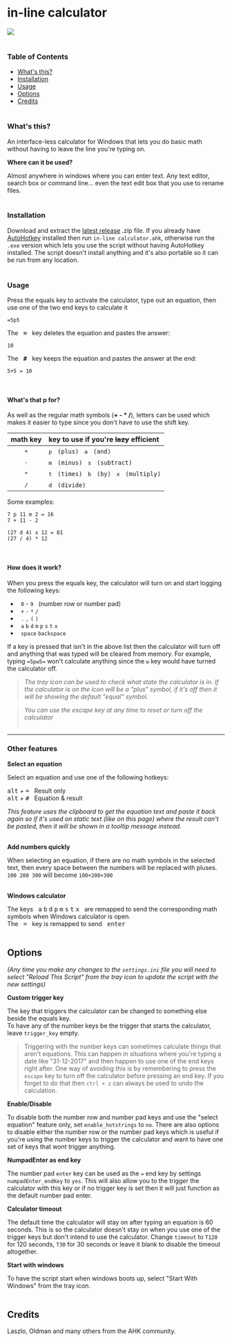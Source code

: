 # in-line calculator

<a href="url"><img src="http://i.imgur.com/xlONmxY.gif"></a><br></br>


### Table of Contents

- [What's this?](#whats-this)  
- [Installation](#installation)  
- [Usage](#how-do-you-use-it)  
- [Options](#options)  
- [Credits](#credits)  
&nbsp;




### What's this?  

An interface-less calculator for Windows that lets you do basic math without having to leave the line you're typing on.  

**Where can it be used?**  

Almost anywhere in windows where you can enter text. Any text editor, search box or command line... even the text edit box that you use to rename files.  
&nbsp;  




### Installation  

Download and extract the [latest release](https://github.com/davebrny/in-line-calculator/releases) .zip file. If you already have [AutoHotkey](https://www.autohotkey.com) installed then run `in-line calculator.ahk`, otherwise run the `.exe` version which lets you use the script without having AutoHotkey installed. The script doesn't install anything and it's also portable so it can be run from any location.  
&nbsp;




### Usage

Press the equals key to activate the calculator, type out an equation, then use one of the two end keys to calculate it

```
=5p5
```

The &nbsp; <kbd>**=**</kbd> &nbsp; key deletes the equation and pastes the answer:  

```
10
```
The &nbsp; <kbd>**#**</kbd> &nbsp; key keeps the equation and pastes the answer at the end:  

```
5+5 = 10
```  
&nbsp;



#### What's that p for?

As well as the regular math symbols (**+ - * /**), letters can be used which makes it easier to type since you don't have to use the shift key.


| math key | key to use if you're ~~lazy~~ efficient |  
|:--------:|:--------------------------------|  
| <kbd>+</kbd> | <kbd>p</kbd> &nbsp; `(plus)`  &nbsp; <kbd>a</kbd> &nbsp; `(and)`  
| <kbd>-</kbd> | <kbd>m</kbd> &nbsp; `(minus)` &nbsp; <kbd>s</kbd> &nbsp; `(subtract)`  
| <kbd>*</kbd> | <kbd>t</kbd> &nbsp; `(times)` &nbsp; <kbd>b</kbd> &nbsp; `(by)`   &nbsp; <kbd>x</kbd> &nbsp; `(multiply)`  
| <kbd>/</kbd> | <kbd>d</kbd> &nbsp; `(divide)`    


Some examples:

```
7 p 11 m 2 = 16
7 + 11 - 2
```

```
(27 d 4) x 12 = 81
(27 / 4) * 12
```  
&nbsp;



#### How does it work?

When you press the equals key, the calculator will turn on and start logging the following keys:  

- &nbsp; `0` - `9` &nbsp; (number row or number pad)  
- &nbsp; `+` `-` `*` `/`  
- &nbsp; `.` `,` `(` `)`  
- &nbsp; `a` `b` `d` `m` `p` `s` `t` `x`  
- &nbsp; `space`  `backspace`  


If a key is pressed that isn't in the above list then the calculator will turn off and anything that was typed will be cleared from memory.
For example, typing `=5pw5=` won't calculate anything since the `w` key would have turned the calculator off.


> *The tray icon can be used to check what state the calculator is in. If the calculator is on the icon will be a "plus" symbol, if it's off then it will be showing the default "equal" symbol.*  

> *You can use the escape key at any time to reset or turn off the calculator*  
&nbsp;
&nbsp;


---


### Other features

**Select an equation**  

Select an equation and use one of the following hotkeys:

<kbd>alt</kbd> + <kbd>=</kbd> &nbsp; Result only  
<kbd>alt</kbd> + <kbd>#</kbd> &nbsp; Equation & result  

*This feature uses the clipboard to get the equation text and paste it back again so if it's used on static text (like on this page) where the result can't be pasted, then it will be shown in a tooltip message instead.*  
&nbsp;


**Add numbers quickly**  

When selecting an equation, if there are no math symbols in the selected text, then every space between the numbers will be replaced with pluses.  
`100 200 300` will become `100+200+300`  
&nbsp;


**Windows calculator**  

The keys &nbsp; <kbd>a</kbd> <kbd>b</kbd> <kbd>d</kbd> <kbd>p</kbd> <kbd>m</kbd> <kbd>s</kbd> <kbd>t</kbd> <kbd>x</kbd> &nbsp; are remapped to send the corresponding math symbols when Windows calculator is open.   
The &nbsp; <kbd>=</kbd> &nbsp; key is remapped to send &nbsp; <kbd>enter</kbd>  
&nbsp;




## Options

*(Any time you make any changes to the `settings.ini` file you will need to select "Reload This Script" from the tray icon to update the script with the new settings)*   


**Custom trigger key**  

The key that triggers the calculator can be changed to something else beside the equals key.  
To have any of the number keys be the trigger that starts the calculator, leave `trigger_key` empty.

> Triggering with the number keys can sometimes calculate things that aren't equations. This can happen in situations where you're typing a date like "31-12-2017" and then happen to use one of the end keys right after.  One way of avoiding this is by remembering to press the `escape` key to turn off the calculator before pressing an end key. If you forget to do that then `ctrl + z` can always be used to undo the calculation.


**Enable/Disable**  

To disable both the number row and number pad keys and use the "select equation" feature only, set `enable_hotstrings` to `no`.
There are also options to disable either the number row or the number pad keys which is useful if you're using the number keys to trigger the calculator and want to have one set of keys that wont trigger anything.  


**NumpadEnter as end key**  

The number pad `enter` key can be used as the `=` end key by settings `numpadEnter_endKey` to `yes`. This will also allow you to the trigger the calculator with this key or if no trigger key is set then it will just function as the default number pad enter.


**Calculator timeout**  

The default time the calculator will stay on after typing an equation is 60 seconds. This is so the calculator doesn't stay on when you use one of the trigger keys but don't intend to use the calculator. Change `timeout` to `T120` for 120 seconds, `T30` for 30 seconds or leave it blank to disable the timeout altogether.


**Start with windows**  

To have the script start when windows boots up, select "Start With Windows" from the tray icon.  
&nbsp;




## Credits

Laszlo, Oldman and many others from the AHK community.
